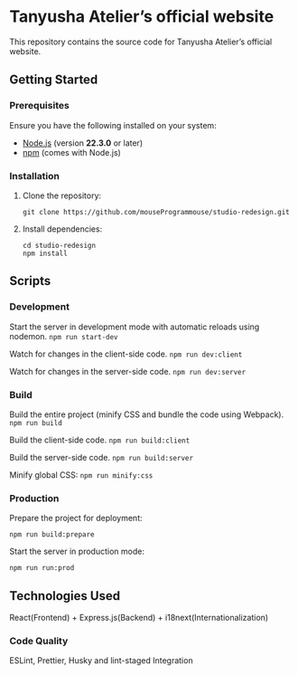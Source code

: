 # Tanyusha Atelier’s official website

This repository contains the source code for Tanyusha Atelier’s official website.

## Getting Started

### Prerequisites

Ensure you have the following installed on your system:

- [Node.js](https://nodejs.org/) (version **22.3.0** or later)
- [npm](https://www.npmjs.com/) (comes with Node.js)

### Installation

1. Clone the repository:
   ```
   git clone https://github.com/mouseProgrammouse/studio-redesign.git
   ```
2. Install dependencies:
   ```
   cd studio-redesign
   npm install
   ```

## Scripts

### Development

Start the server in development mode with automatic reloads using nodemon.
`npm run start-dev `

Watch for changes in the client-side code.
`npm run dev:client `

Watch for changes in the server-side code.
`npm run dev:server `

### Build

Build the entire project (minify CSS and bundle the code using Webpack).
`npm run build `

Build the client-side code.
`npm run build:client `

Build the server-side code.
`npm run build:server `

Minify global CSS:
`npm run minify:css `

### Production

Prepare the project for deployment:

`npm run build:prepare `

Start the server in production mode:

`npm run run:prod `

## Technologies Used

React(Frontend) + Express.js(Backend) + i18next(Internationalization)

### Code Quality

ESLint, Prettier, Husky and lint-staged Integration
